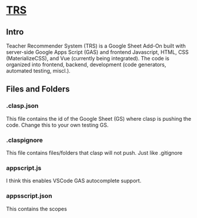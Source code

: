 # [TRS](https://teacherrecsystem.tech/)

## Intro

Teacher Recommender System (TRS) is a Google Sheet Add-On built with server-side Google Apps Script (GAS) and frontend Javascript, HTML, CSS (MaterializeCSS), and Vue (currently being integrated). The code is organized into frontend, backend, development (code generators, automated testing, miscl.).

## Files and Folders

### .clasp.json

This file contains the id of the Google Sheet (GS) where clasp is pushing the code. Change this to your own testing GS.

### .claspignore

This file contains files/folders that clasp will not push. Just like .gitignore

### appscript.js

I think this enables VSCode GAS autocomplete support.

### appsscript.json

This contains the scopes


